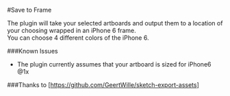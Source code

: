 #Save to Frame

The plugin will take your selected artboards and output them to a location of your choosing wrapped in an iPhone 6 frame.  
You can choose 4 different colors of the iPhone 6.

###Known Issues
* The plugin currently assumes that your artboard is sized for iPhone6 @1x

###Thanks to 
[https://github.com/GeertWille/sketch-export-assets]
